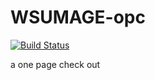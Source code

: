 WSUMAGE-opc
===========
[![Build Status](https://travis-ci.org/washingtonstateuniversity/mage-taxtra.svg?branch=master)](https://travis-ci.org/washingtonstateuniversity/mage-taxtra)

a one page check out
